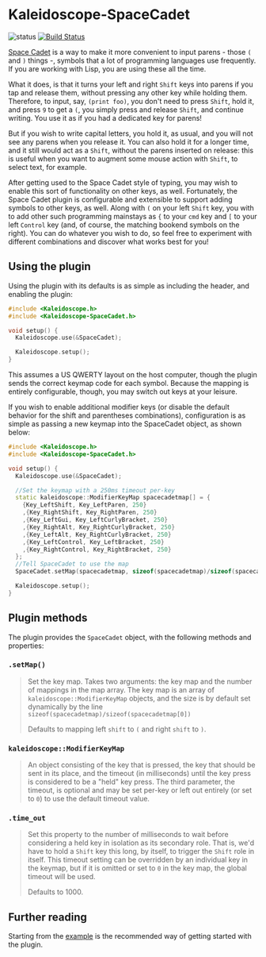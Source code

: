# Kaleidoscope-SpaceCadet

![status][st:stable] [![Build Status][travis:image]][travis:status]

 [travis:image]: https://travis-ci.org/keyboardio/Kaleidoscope-SpaceCadet.svg?branch=master
 [travis:status]: https://travis-ci.org/keyboardio/Kaleidoscope-SpaceCadet

 [st:stable]: https://img.shields.io/badge/stable-✔-black.svg?style=flat&colorA=44cc11&colorB=494e52
 [st:broken]: https://img.shields.io/badge/broken-X-black.svg?style=flat&colorA=e05d44&colorB=494e52
 [st:experimental]: https://img.shields.io/badge/experimental----black.svg?style=flat&colorA=dfb317&colorB=494e52

[Space Cadet][space-cadet] is a way to make it more convenient to input
parens - those `(` and `)` things -, symbols that a lot of programming languages
use frequently. If you are working with Lisp, you are using these all the time.

What it does, is that it turns your left and right `Shift` keys into parens if
you tap and release them, without pressing any other key while holding them.
Therefore, to input, say, `(print foo)`, you don't need to press `Shift`, hold
it, and press `9` to get a `(`, you simply press and release `Shift`, and
continue writing. You use it as if you had a dedicated key for parens!

But if you wish to write capital letters, you hold it, as usual, and you will
not see any parens when you release it. You can also hold it for a longer time,
and it still would act as a `Shift`, without the parens inserted on release:
this is useful when you want to augment some mouse action with `Shift`, to
select text, for example.

After getting used to the Space Cadet style of typing, you may wish to enable
this sort of functionality on other keys, as well.  Fortunately, the Space Cadet
plugin is configurable and extensible to support adding symbols to other keys,
as well.  Along with `(` on your left `Shift` key, you with to add other such
programming mainstays as `{` to your `cmd` key and `[` to your left `Control`
key (and, of course, the matching bookend symbols on the right).  You can do
whatever you wish to do, so feel free to experiment with different combinations
and discover what works best for you!

 [space-cadet]: https://en.wikipedia.org/wiki/Space-cadet_keyboard

## Using the plugin

Using the plugin with its defaults is as simple as including the header, and
enabling the plugin:

```c++
#include <Kaleidoscope.h>
#include <Kaleidoscope-SpaceCadet.h>

void setup() {
  Kaleidoscope.use(&SpaceCadet);

  Kaleidoscope.setup();
}
```

This assumes a US QWERTY layout on the host computer, though the plugin sends
the correct keymap code for each symbol.  Because the mapping is entirely 
configurable, though, you may switch out keys at your leisure.

If you wish to enable additional modifier keys (or disable the default behavior
for the shift and parentheses combinations), configuration is as simple as
passing a new keymap into the SpaceCadet object, as shown below:


```c++
#include <Kaleidoscope.h>
#include <Kaleidoscope-SpaceCadet.h>

void setup() {
  Kaleidoscope.use(&SpaceCadet);

  //Set the keymap with a 250ms timeout per-key
  static kaleidoscope::ModifierKeyMap spacecadetmap[] = {
    {Key_LeftShift, Key_LeftParen, 250}
    ,{Key_RightShift, Key_RightParen, 250}
    ,{Key_LeftGui, Key_LeftCurlyBracket, 250}
    ,{Key_RightAlt, Key_RightCurlyBracket, 250}
    ,{Key_LeftAlt, Key_RightCurlyBracket, 250}
    ,{Key_LeftControl, Key_LeftBracket, 250}
    ,{Key_RightControl, Key_RightBracket, 250}
  };
  //Tell SpaceCadet to use the map  
  SpaceCadet.setMap(spacecadetmap, sizeof(spacecadetmap)/sizeof(spacecadetmap[0]));

  Kaleidoscope.setup();
}
```

##   Plugin methods

The plugin provides the `SpaceCadet` object, with the following methods and
properties:

### `.setMap()`

> Set the key map.  Takes two arguments: the key map and the number of mappings
> in the map array.  The key map is an array of `kaleidoscope::ModifierKeyMap`
> objects, and the size is by default set dynamically by the line
> `sizeof(spacecadetmap)/sizeof(spacecadetmap[0])`
>
> Defaults to mapping left `shift` to `(` and right `shift` to `)`.

### `kaleidoscope::ModifierKeyMap`

> An object consisting of the key that is pressed, the key that should be sent
> in its place, and the timeout (in milliseconds) until the key press is
> considered to be a "held" key press.  The third parameter, the timeout, is
> optional and may be set per-key or left out entirely (or set to `0`) to use 
> the default timeout value.

### `.time_out`

> Set this property to the number of milliseconds to wait before considering a
> held key in isolation as its secondary role. That is, we'd have to hold a
> `Shift` key this long, by itself, to trigger the `Shift` role in itself. This
> timeout setting can be overridden by an individual key in the keymap, but if
> it is omitted or set to `0` in the key map, the global timeout will be used.
>
> Defaults to 1000.

## Further reading

Starting from the [example][plugin:example] is the recommended way of getting
started with the plugin.

 [plugin:example]: https://github.com/keyboardio/Kaleidoscope-SpaceCadet/blob/master/examples/SpaceCadet/SpaceCadet.ino

